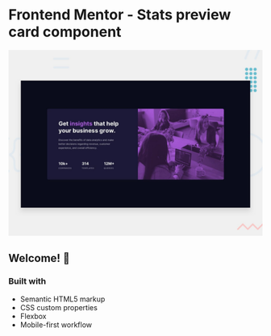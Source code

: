 # Frontend Mentor - Stats preview card component

![Design preview for the Stats preview card component coding challenge](./design/desktop-preview.jpg)

## Welcome! 👋

### Built with

- Semantic HTML5 markup
- CSS custom properties
- Flexbox
- Mobile-first workflow